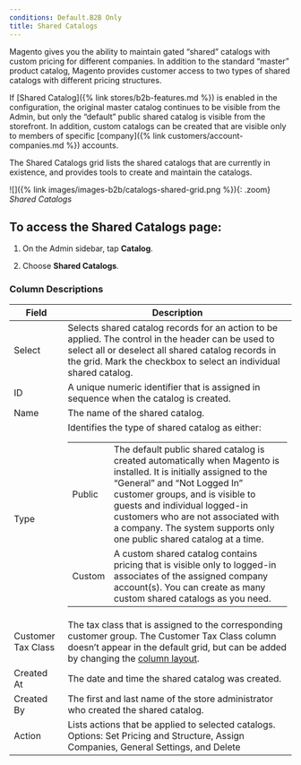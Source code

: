 ```yaml
---
conditions: Default.B2B Only
title: Shared Catalogs
---
```


Magento gives you the ability to maintain gated “shared” catalogs with custom pricing for different companies. In addition to the standard “master” product catalog, Magento provides customer access to two types of shared catalogs with different pricing structures.

If [Shared Catalog]({% link stores/b2b-features.md %}) is enabled in the configuration, the original master catalog continues to be visible from the Admin, but only the “default” public shared catalog is visible from the storefront. In addition, custom catalogs can be created that are visible only to members of specific [company]({% link customers/account-companies.md %}) accounts.

The Shared Catalogs grid lists the shared catalogs that are currently in existence, and provides tools to create and maintain the catalogs.

![]({% link images/images-b2b/catalogs-shared-grid.png %}){: .zoom}
*Shared Catalogs*

## To access the Shared Catalogs page:

1. On the Admin sidebar, tap **Catalog**.

1. Choose **Shared Catalogs**.

<table>
      <h3 class="TableHeading">Column Descriptions</h3>
      <thead>
         <tr>
            <th>Field</th>
            <th>Description</th>
         </tr>
      </thead>
      <tbody>
         <tr>
            <td>Select</td>
            <td>Selects shared catalog records for an action to be applied. The  control in the header can be used to select all or deselect all shared catalog records in the grid. Mark the checkbox to select an individual shared catalog.</td>
         </tr>
         <tr>
            <td>ID</td>
            <td>A unique numeric identifier that is assigned in sequence when the catalog is created.</td>
         </tr>
         <tr>
            <td>Name</td>
            <td>The name of the shared catalog.</td>
         </tr>
         <tr>
            <td>Type</td>
            <td>Identifies the type of shared catalog as either:<table><tbody><tr><td>Public</td><td>The default public shared catalog is created automatically when Magento is installed. It is initially assigned to the “General” and “Not Logged In” customer groups, and is visible to guests and individual logged-in customers who are not associated with a company. The system supports only one public shared catalog at a time.</td></tr><tr><td>Custom</td><td>A custom shared catalog contains pricing that is visible only to logged-in associates of the assigned company account(s). You can create as many custom shared catalogs as you need.</td></tr></tbody></table></td>
         </tr>
         <tr>
            <td>Customer Tax Class</td>
            <td>The tax class that is assigned to the corresponding customer group. The Customer Tax Class column doesn’t appear in the default grid, but can be added by changing the <a href="{% link stores/admin-grid-layout.md %}">column layout</a>. </td>
         </tr>
         <tr>
            <td>Created At</td>
            <td>The date and time the shared catalog was created.</td>
         </tr>
         <tr>
            <td>Created By</td>
            <td>The first and last name of the store administrator who created the shared catalog.</td>
         </tr>
         <tr>
            <td>Action</td>
            <td>Lists actions that be applied to selected catalogs. Options: Set Pricing and Structure, Assign Companies, General Settings, and Delete</td>
         </tr>
      </tbody>
   </table>

